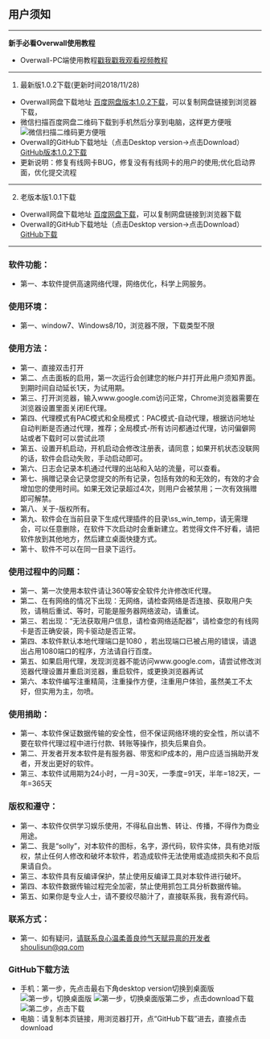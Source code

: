 ## 用户须知

-------------------------------------------------------
**新手必看Overwall使用教程**
* Overwall-PC端使用教程[戳我戳我观看视频教程](https://shoulisun.github.io/overwall/export/overwall/overwall.html)
-------------------------------------------------------
1. 最新版1.0.2下载(更新时间2018/11/28)
* Overwall网盘下载地址 [百度网盘版本1.0.2下载](https://pan.baidu.com/s/1CfIpRWK8rtRbfKBNCuLHMw)，可以复制网盘链接到浏览器下载，
* 微信扫描百度网盘二维码下载到手机然后分享到电脑，这样更方便哦![微信扫描二维码更方便哦](./imgs/二维码.png)
* Overwall的GitHub下载地址（点击Desktop version->点击Download） [GitHub版本1.0.2下载](https://github.com/shoulisun/overwall/blob/master/export/Overwall-1.0.2.zip)
* 更新说明：修复有线网卡BUG，修复没有有线网卡的用户的使用;优化启动界面，优化提交流程
-------------------------------------------------------------
2. 老版本版1.0.1下载
* Overwall网盘下载地址 [百度网盘下载](https://pan.baidu.com/s/1le5GChFJhxmW8kxdg9c0pg)，可以复制网盘链接到浏览器下载
* Overwall的GitHub下载地址（点击Desktop version->点击Download） [GitHub下载](https://github.com/shoulisun/overwall/blob/master/export/Overwall.zip)
-------------------------------------------------------------
### 软件功能：
* 第一、本软件提供高速网络代理，网络优化，科学上网服务。

### 使用环境：
* 第一、window7、Windows8/10，浏览器不限，下载类型不限

### 使用方法：
* 第一、直接双击打开
* 第二、点击面板的启用，第一次运行会创建您的帐户并打开此用户须知界面。到期时间自动延长1天，为试用期。
* 第三、打开浏览器，输入www.google.com访问正常，Chrome浏览器需要在浏览器设置里面关闭IE代理。
* 第四、代理模式有PAC模式和全局模式：PAC模式-自动代理，根据访问地址自动判断是否通过代理，推荐；全局模式-所有访问都通过代理，访问偏僻网站或者下载时可以尝试此项
* 第五、设置开机启动，开机启动会修改注册表，请同意；如果开机状态没联网的话，软件会启动失败，手动启动即可。
* 第六、日志会记录本机通过代理的出站和入站的流量，可以查看。
* 第七、捐赠记录会记录您提交的所有记录，包括有效的和无效的，有效的才会增加您的使用时间。如果无效记录超过4次，则用户会被禁用；一次有效捐赠即可解禁。
* 第八、关于-版权所有。
* 第九、软件会在当前目录下生成代理插件的目录\ss_win_temp，请无需理会，可以任意删除，在软件下次启动时会重新建立。若觉得文件不好看，请把软件放到其他地方，然后建立桌面快捷方式。
* 第十、软件不可以在同一目录下运行。

### 使用过程中的问题：
* 第一、第一次使用本软件请让360等安全软件允许修改IE代理。
* 第二、在有网络的情况下出现：无网络，请检查网络是否连接、获取用户失败，请稍后重试、等时，可能是服务器网络波动，请重试。
* 第三、若出现：“无法获取用户信息，请检查网络适配器”，请检查您的有线网卡是否正确安装，网卡驱动是否正常。
* 第四、本软件默认本地代理端口是1080 ，若出现端口已被占用的错误，请退出占用1080端口的程序，方法请自行百度。
* 第五、如果启用代理，发现浏览器不能访问www.google.com，请尝试修改浏览器代理设置并重启浏览器，重启软件，或更换浏览器再试
* 第六、本软件编写注重精简，注重操作方便，注重用户体验，虽然美工不太好，但实用为主，勿喷。

### 使用捐助：
* 第一、本软件保证数据传输的安全性，但不保证网络环境的安全性，所以请不要在软件代理过程中进行付款、转账等操作，损失后果自负。
* 第二、开发者开发本软件是有服务器、带宽和IP成本的，用户应适当捐助开发者，开发出更好的软件。
* 第三、本软件试用期为24小时，一月=30天，一季度=91天，半年=182天，一年=365天

### 版权和遵守：
* 第一、本软件仅供学习娱乐使用，不得私自出售、转让、传播，不得作为商业用途。
* 第二、我是“solly”，对本软件的图标，名字，源代码，软件实体，具有绝对版权，禁止任何人修改和破坏本软件，若造成软件无法使用或造成损失和不良后果请自负。
* 第三、本软件具有反编译保护，禁止使用反编译工具对本软件进行破坏。
* 第四、本软件数据传输过程完全加密，禁止使用抓包工具分析数据传输。
* 第五、如果你是专业人士，请不要绞尽脑汁了，直接联系我，我有源代码。

### 联系方式：
* 第一、如有疑问，请联系良心温柔善良帅气天赋异禀的开发者shoulisun@qq.com

### GitHub下载方法
* 手机：第一步，先点击最右下角desktop version切换到桌面版![第一步，切换桌面版](./imgs/desktop1.jpg) ![第一步，切换桌面版](./imgs/desktop2.jpg)第二步，点击download下载![第二步，点击下载](./imgs/download.jpg)
* 电脑：请复制本页链接，用浏览器打开，点“GitHub下载”进去，直接点击download
